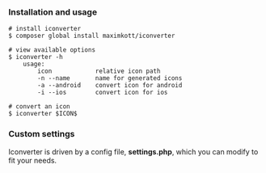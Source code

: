 ### Installation and usage

```
# install iconverter
$ composer global install maximkott/iconverter

# view available options
$ iconverter -h
    usage:
        icon            relative icon path
        -n --name       name for generated icons
        -a --android    convert icon for android
        -i --ios        convert icon for ios

# convert an icon
$ iconverter $ICON$
```

### Custom settings
Iconverter is driven by a config file, **settings.php**, which you can modify to fit your needs.
